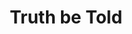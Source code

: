 ---
pid: VP71
title: Truth be Told
location_transcription: Any Entry to Philadelphia
zipcode: '19144'
outside_phl: 
neighborhood: Germantown
age: '47'
age_range: 40-49
instagram: 
image_file_name: VP_71.jpg
proposal_transcription: |-
  Mural of the significance of the Black man and especially the Black woman impact on the growth and culture of America. How we all stood together Black, White, Latino, Asian.
  In a time when the development of America was in its infancy. The true story of America can no longer be told by the Slave Masters.
topic: African Americans,Culture,History,Race Ethnicity
topic_summary: 0, 0, 0, 0
type: 2D,Garden,Mural
keywords_other: truth
credit: David R Andrews
image_labels: 
twitter: 
facebook: 
permalink: "/monuments/vp71/"
layout: item-page
---